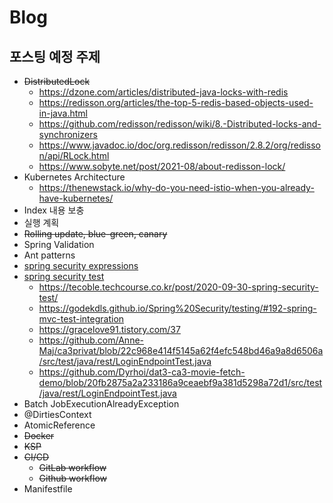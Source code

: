 # Blog

## 포스팅 예정 주제

- ~~DistributedLock~~
  - https://dzone.com/articles/distributed-java-locks-with-redis
  - https://redisson.org/articles/the-top-5-redis-based-objects-used-in-java.html
  - https://github.com/redisson/redisson/wiki/8.-Distributed-locks-and-synchronizers
  - https://www.javadoc.io/doc/org.redisson/redisson/2.8.2/org/redisson/api/RLock.html
  - https://www.sobyte.net/post/2021-08/about-redisson-lock/
- Kubernetes Architecture
  - https://thenewstack.io/why-do-you-need-istio-when-you-already-have-kubernetes/
- Index 내용 보충
- 실행 계획
- ~~Rolling update, blue-green, canary~~
- Spring Validation
- Ant patterns
- [spring security expressions](https://www.baeldung.com/spring-security-expressions)
- [spring security test](https://docs.spring.io/spring-security/site/docs/5.2.x/reference/html/test.html)
  - https://tecoble.techcourse.co.kr/post/2020-09-30-spring-security-test/
  - https://godekdls.github.io/Spring%20Security/testing/#192-spring-mvc-test-integration
  - https://gracelove91.tistory.com/37
  - https://github.com/Anne-Maj/ca3privat/blob/22c968e414f5145a62f4efc548bd46a9a8d6506a/src/test/java/rest/LoginEndpointTest.java
  - https://github.com/Dyrhoi/dat3-ca3-movie-fetch-demo/blob/20fb2875a2a233186a9ceaebf9a381d5298a72d1/src/test/java/rest/LoginEndpointTest.java
- Batch JobExecutionAlreadyException
- @DirtiesContext
- AtomicReference
- ~~Docker~~
- ~~KSP~~
- ~~CI/CD~~
  - ~~GitLab workflow~~
  - ~~Github workflow~~
- Manifestfile
